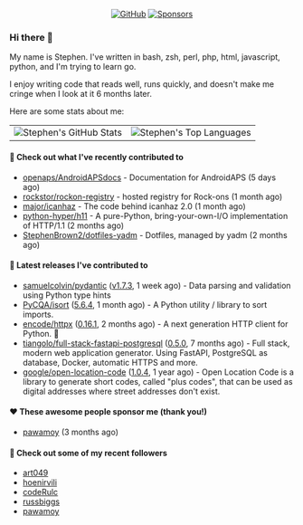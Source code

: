 <p align="center">
    <a href="https://github.com/StephenBrown2"><img src="https://img.shields.io/github/followers/StephenBrown2.svg?label=GitHub&style=social" alt="GitHub"></a>
    <a href="https://github.com/sponsors/StephenBrown2"><img src="https://img.shields.io/badge/Sponsors--_.svg?style=social&logo=github&logoColor=EA4AAA" alt="Sponsors"></a>
</p>

### Hi there 👋

My name is Stephen. I've written in bash, zsh, perl, php, html, javascript, python, and I'm trying to learn go.

I enjoy writing code that reads well, runs quickly, and doesn't make me cringe when I look at it 6 months later.

Here are some stats about me:

|     |     |
| --- | --- |
| ![Stephen's GitHub Stats](https://github-readme-stats.vercel.app/api?username=StephenBrown2&show_icons=true&count_private=true) | ![Stephen's Top Languages](https://github-readme-stats.vercel.app/api/top-langs/?username=StephenBrown2&layout=compact) |

#### 👷 Check out what I've recently contributed to

- [openaps/AndroidAPSdocs](https://github.com/openaps/AndroidAPSdocs) - Documentation for AndroidAPS (5 days ago)
- [rockstor/rockon-registry](https://github.com/rockstor/rockon-registry) - hosted registry for Rock-ons (1 month ago)
- [major/icanhaz](https://github.com/major/icanhaz) - The code behind icanhaz 2.0 (1 month ago)
- [python-hyper/h11](https://github.com/python-hyper/h11) - A pure-Python, bring-your-own-I/O implementation of HTTP/1.1 (2 months ago)
- [StephenBrown2/dotfiles-yadm](https://github.com/StephenBrown2/dotfiles-yadm) - Dotfiles, managed by yadm (2 months ago)



#### 🔭 Latest releases I've contributed to

- [samuelcolvin/pydantic](https://github.com/samuelcolvin/pydantic) ([v1.7.3](https://github.com/samuelcolvin/pydantic/releases/tag/v1.7.3), 1 week ago) - Data parsing and validation using Python type hints
- [PyCQA/isort](https://github.com/PyCQA/isort) ([5.6.4](https://github.com/PyCQA/isort/releases/tag/5.6.4), 1 month ago) - A Python utility / library to sort imports.
- [encode/httpx](https://github.com/encode/httpx) ([0.16.1](https://github.com/encode/httpx/releases/tag/0.16.1), 2 months ago) - A next generation HTTP client for Python. 🦋
- [tiangolo/full-stack-fastapi-postgresql](https://github.com/tiangolo/full-stack-fastapi-postgresql) ([0.5.0](https://github.com/tiangolo/full-stack-fastapi-postgresql/releases/tag/0.5.0), 7 months ago) - Full stack, modern web application generator. Using FastAPI, PostgreSQL as database, Docker, automatic HTTPS and more.
- [google/open-location-code](https://github.com/google/open-location-code) ([1.0.4](https://github.com/google/open-location-code/releases/tag/1.0.4), 1 year ago) - Open Location Code is a library to generate short codes, called &#34;plus codes&#34;, that can be used as digital addresses where street addresses don&#39;t exist.

#### ❤️ These awesome people sponsor me (thank you!)

- [pawamoy](https://github.com/pawamoy) (3 months ago)

#### 👯 Check out some of my recent followers

- [art049](https://github.com/art049)
- [hoenirvili](https://github.com/hoenirvili)
- [codeRulc](https://github.com/codeRulc)
- [russbiggs](https://github.com/russbiggs)
- [pawamoy](https://github.com/pawamoy)



